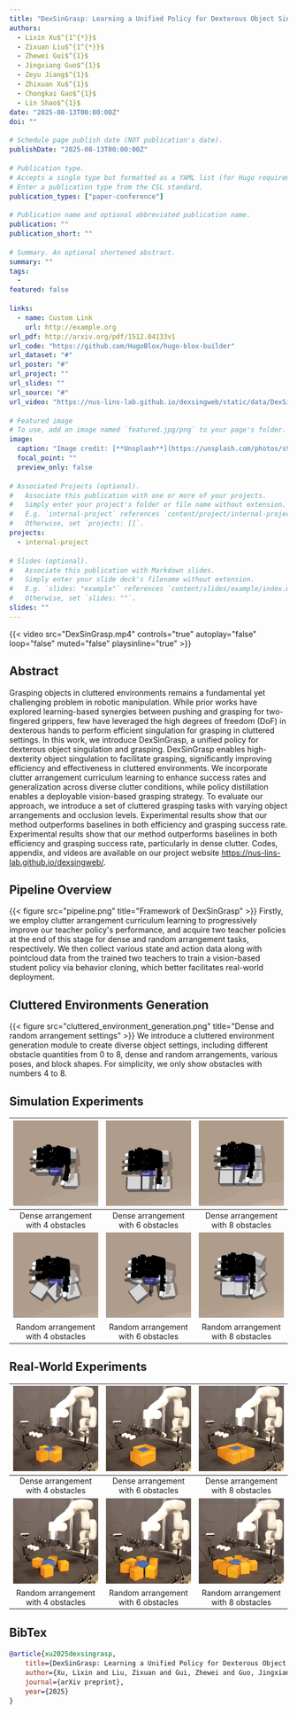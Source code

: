 ```yaml
---
title: "DexSinGrasp: Learning a Unified Policy for Dexterous Object Singulation and Grasping in Cluttered Environments"
authors:
  - Lixin Xu$^{1^{*}}$
  - Zixuan Liu$^{1^{*}}$
  - Zhewei Gui$^{1}$
  - Jingxiang Guo$^{1}$
  - Zeyu Jiang$^{1}$
  - Zhixuan Xu$^{1}$
  - Chongkai Gao$^{1}$
  - Lin Shao$^{1}$
date: "2025-08-13T00:00:00Z"
doi: ""

# Schedule page publish date (NOT publication's date).
publishDate: "2025-08-13T00:00:00Z"

# Publication type.
# Accepts a single type but formatted as a YAML list (for Hugo requirements).
# Enter a publication type from the CSL standard.
publication_types: ["paper-conference"]

# Publication name and optional abbreviated publication name.
publication: ""
publication_short: ""

# Summary. An optional shortened abstract.
summary: ""
tags:
  -
featured: false

links:
  - name: Custom Link
    url: http://example.org
url_pdf: http://arxiv.org/pdf/1512.04133v1
url_code: "https://github.com/HugoBlox/hugo-blox-builder"
url_dataset: "#"
url_poster: "#"
url_project: ""
url_slides: ""
url_source: "#"
url_video: "https://nus-lins-lab.github.io/dexsingweb/static/data/DexSinGrasp.mp4"

# Featured image
# To use, add an image named `featured.jpg/png` to your page's folder.
image:
  caption: "Image credit: [**Unsplash**](https://unsplash.com/photos/s9CC2SKySJM)"
  focal_point: ""
  preview_only: false

# Associated Projects (optional).
#   Associate this publication with one or more of your projects.
#   Simply enter your project's folder or file name without extension.
#   E.g. `internal-project` references `content/project/internal-project/index.md`.
#   Otherwise, set `projects: []`.
projects:
  - internal-project

# Slides (optional).
#   Associate this publication with Markdown slides.
#   Simply enter your slide deck's filename without extension.
#   E.g. `slides: "example"` references `content/slides/example/index.md`.
#   Otherwise, set `slides: ""`.
slides: ""
---
```


{{< video src="DexSinGrasp.mp4" controls="true" autoplay="false" loop="false" muted="false" playsinline="true" >}}

## Abstract

Grasping objects in cluttered environments remains a fundamental yet challenging problem in robotic manipulation. While prior works have explored learning-based synergies between pushing and grasping for two-fingered grippers, few have leveraged the high degrees of freedom (DoF) in dexterous hands to perform efficient singulation for grasping in cluttered settings. In this work, we introduce DexSinGrasp, a unified policy for dexterous object singulation and grasping. DexSinGrasp enables high-dexterity object singulation to facilitate grasping, significantly improving efficiency and effectiveness in cluttered environments. We incorporate clutter arrangement curriculum learning to enhance success rates and generalization across diverse clutter conditions, while policy distillation enables a deployable vision-based grasping strategy. To evaluate our approach, we introduce a set of cluttered grasping tasks with varying object arrangements and occlusion levels. Experimental results show that our method outperforms baselines in both efficiency and grasping success rate. Experimental results show that our method outperforms baselines in both efficiency and grasping success rate, particularly in dense clutter. Codes, appendix, and videos are available on our project website https://nus-lins-lab.github.io/dexsingweb/.

## Pipeline Overview

{{< figure src="pipeline.png" title="Framework of DexSinGrasp" >}}
Firstly, we employ clutter arrangement curriculum learning to progressively improve our teacher policy's performance, and acquire two teacher policies at the end of this stage for dense and random arrangement tasks, respectively. We then collect various state and action data along with pointcloud data from the trained two teachers to train a vision-based student policy via behavior cloning, which better facilitates real-world deployment.

## Cluttered Environments Generation

{{< figure src="cluttered_environment_generation.png" title="Dense and random arrangement settings" >}}
We introduce a cluttered environment generation module to create diverse object settings, including different obstacle quantities from 0 to 8, dense and random arrangements, various poses, and block shapes. For simplicity, we only show obstacles with numbers 4 to 8.

## Simulation Experiments

|             ![](s1.gif)             |             ![](s2.gif)             |             ![](s3.gif)             |
| :---------------------------------: | :---------------------------------: | :---------------------------------: |
| Dense arrangement with 4 obstacles  | Dense arrangement with 6 obstacles  | Dense arrangement with 8 obstacles  |
|             ![](s4.gif)             |             ![](s5.gif)             |             ![](s6.gif)             |
| Random arrangement with 4 obstacles | Random arrangement with 6 obstacles | Random arrangement with 8 obstacles |

## Real-World Experiments

|             ![](r1.gif)             |             ![](r2.gif)             |             ![](r3.gif)             |
| :---------------------------------: | :---------------------------------: | :---------------------------------: |
| Dense arrangement with 4 obstacles  | Dense arrangement with 6 obstacles  | Dense arrangement with 8 obstacles  |
|             ![](r4.gif)             |             ![](r5.gif)             |             ![](r6.gif)             |
| Random arrangement with 4 obstacles | Random arrangement with 6 obstacles | Random arrangement with 8 obstacles |

## BibTex

```bibtex
@article{xu2025dexsingrasp,
    title={DexSinGrasp: Learning a Unified Policy for Dexterous Object Singulation and Grasping in Cluttered Environments},
    author={Xu, Lixin and Liu, Zixuan and Gui, Zhewei and Guo, Jingxiang and Jiang, Zeyu and Xu, Zhixuan and Gao, Chongkai and Shao, Lin},
    journal={arXiv preprint},
    year={2025}
}
```
